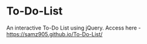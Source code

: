 # To-Do-List

An interactive To-Do List using jQuery. Access here - https://samz905.github.io/To-Do-List/
